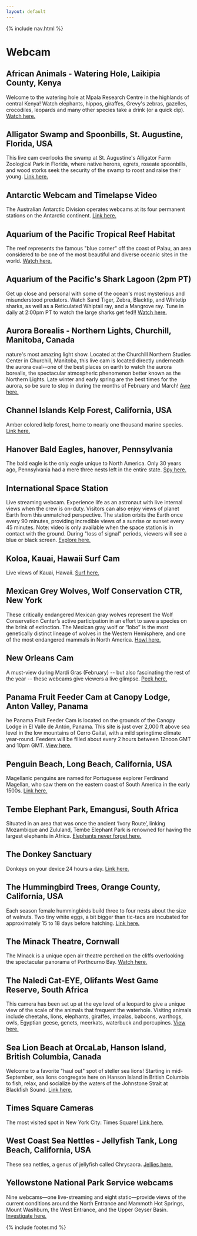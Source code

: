 ```yaml
---
layout: default
---
```


{% include nav.html %}

# Webcam

## African Animals - Watering Hole, Laikipia County, Kenya
Welcome to the watering hole at Mpala Research Centre in the highlands of central Kenya! Watch elephants, hippos, giraffes, Grevy's zebras, gazelles, crocodiles, leopards and many other species take a drink (or a quick dip). [Watch here.](https://explore.org/livecams/african-wildlife/african-watering-hole-animal-camera)

## Alligator Swamp and Spoonbills, St. Augustine, Florida, USA
This live cam overlooks the swamp at St. Augustine's Alligator Farm Zoological Park in Florida, where native herons, egrets, roseate spoonbills, and wood storks seek the security of the swamp to roost and raise their young. [Link here.](https://explore.org/livecams/currently-live/alligator-spoonbill-swamp-cam)

## Antarctic Webcam and Timelapse Video
The Australian Antarctic Division operates webcams at its four permanent stations on the Antarctic continent. [Link here.](http://www.antarctica.gov.au/webcams?fbclid=IwAR2AxGI_9jm-PWVf5yLBQalIPjeYICN-85qZ5vdPmVlvZK0_DXNfWV6-YD0)

## Aquarium of the Pacific Tropical Reef Habitat
The reef represents the famous "blue corner" off the coast of Palau, an area considered to be one of the most beautiful and diverse oceanic sites in the world. [Watch here.](https://explore.org/livecams/sharks/pacific-aquarium-tropical-reef-camera)

## Aquarium of the Pacific's Shark Lagoon (2pm PT)
Get up close and personal with some of the ocean's most mysterious and misunderstood predators. Watch Sand Tiger, Zebra, Blacktip, and Whitetip sharks, as well as a Reticulated Whiptail ray, and a Mangrove ray. Tune in daily at 2:00pm PT to watch the large sharks get fed!! [Watch here.](https://explore.org/livecams/sharks/shark-lagoon-cam)

## Aurora Borealis - Northern Lights, Churchill, Manitoba, Canada
nature's most amazing light show. Located at the Churchill Northern Studies Center in Churchill, Manitoba, this live cam is located directly underneath the aurora oval--one of the best places on earth to watch the aurora borealis, the spectacular atmospheric phenomenon better known as the Northern Lights. Late winter and early spring are the best times for the aurora, so be sure to stop in during the months of February and March! [Awe here.](https://explore.org/livecams/currently-live/northern-lights-cam)

## Channel Islands Kelp Forest, California, USA
Amber colored kelp forest, home to nearly one thousand marine species. [Link here.](https://explore.org/livecams/currently-live/channel-islands-national-park-anacapa-ocean)

## Hanover Bald Eagles, hanover, Pennsylvania
The bald eagle is the only eagle unique to North America. Only 30 years ago, Pennsylvania had a mere three nests left in the entire state. [Spy here.](https://hdontap.com/index.php/video/stream/bald-eagle-live-cam?utm_source=earthcam.com%20&utm_medium=referral&utm_campaign=hdot%20hanovereagles&fbclid=IwAR3xyBfJwnudfvE9KLCI97kD_ZUe2ePwMw_VbTlvIO-qDJdSEIdoCtbjTco)

## International Space Station
Live streaming webcam. Experience life as an astronaut with live internal views when the crew is on-duty. Visitors can also enjoy views of planet Earth from this unmatched perspective. The station orbits the Earth once every 90 minutes, providing incredible views of a sunrise or sunset every 45 minutes. Note: video is only available when the space station is in contact with the ground. During "loss of signal" periods, viewers will see a blue or black screen. [Explore here.](https://www.earthcam.com/usa/florida/orlando/nasa/?cam=nasa)

## Koloa, Kauai, Hawaii Surf Cam
Live views of Kauai, Hawaii. [Surf here.](https://www.earthcam.com/usa/hawaii/kauai/koloa/?cam=koloa)


## Mexican Grey Wolves, Wolf Conservation CTR, New York
These critically endangered Mexican gray wolves represent the Wolf Conservation Center’s active participation in an effort to save a species on the brink of extinction. The Mexican gray wolf or “lobo” is the most genetically distinct lineage of wolves in the Western Hemisphere, and one of the most endangered mammals in North America. [Howl here.](https://hdontap.com/index.php/video/stream/rosa-alleno-family-mexican-gray-wolves-live-cam)

## New Orleans Cam
A must-view during Mardi Gras (February) -- but also fascinating the rest of the year -- these webcams give viewers a live glimpse. [Peek here.](https://www.earthcam.com/usa/louisiana/neworleans/bourbonstreet/?cam=catsmeow2)

## Panama Fruit Feeder Cam at Canopy Lodge, Anton Valley, Panama
he Panama Fruit Feeder Cam is located on the grounds of the Canopy Lodge in El Valle de Antón, Panama. This site is just over 2,000 ft above sea level in the low mountains of Cerro Gaital, with a mild springtime climate year-round. Feeders will be filled about every 2 hours between 12noon GMT and 10pm GMT. [View here.](https://explore.org/livecams/currently-live/panama-fruit-feeder)

## Penguin Beach, Long Beach, California, USA
Magellanic penguins are named for Portuguese explorer Ferdinand Magellan, who saw them on the eastern coast of South America in the early 1500s. [Link here.](https://explore.org/livecams/currently-live/live-penguin-cam-2)

## Tembe Elephant Park, Emangusi, South Africa
Situated in an area that was once the ancient ‘Ivory Route’, linking Mozambique and Zululand, Tembe Elephant Park is renowned for having the largest elephants in Africa. [Elephants never forget here.](https://explore.org/livecams/currently-live/tembe-elephant-park)

## The Donkey Sanctuary
Donkeys on your device 24 hours a day. [Link here.](https://www.thedonkeysanctuary.org.uk/webcams?fbclid=IwAR2fFnYy2iMLbbw4eO6iMoJMpRQFBY_fZQWgkyL2qgv2gR8oeYCdEUVaSOY)

## The Hummingbird Trees, Orange County, California, USA
Each season female hummingbirds build three to four nests about the size of walnuts. Two tiny white eggs, a bit bigger than tic-tacs are incubated for approximately 15 to 18 days before hatching. [Link here.](https://explore.org/livecams/currently-live/hummingbird-trees-nest-cam)

## The Minack Theatre, Cornwall
The Minack is a unique open air theatre perched on the cliffs overlooking the spectacular panorama of Porthcurno Bay. [Watch here.](https://www.minack.com/minack-live)

## The Naledi Cat-EYE, Olifants West Game Reserve, South Africa
This camera has been set up at the eye level of a leopard to give a unique view of the scale of the animals that frequent the waterhole. Visiting animals include cheetahs, lions, elephants, giraffes, impalas, baboons, warthogs, owls, Egyptian geese, genets, meerkats, waterbuck and porcupines. [View here.](https://explore.org/livecams/currently-live/naledi-cat-eye)

## Sea Lion Beach at OrcaLab, Hanson Island, British Columbia, Canada
Welcome to a favorite "haul out" spot of steller sea lions! Starting in mid-September, sea lions congregate here on Hanson Island in British Columbia to fish, relax, and socialize by the waters of the Johnstone Strait at Blackfish Sound. [Link here.](https://explore.org/livecams/currently-live/orcalab-steller-sea-lion-haulout)

## Times Square Cameras
The most visited spot in New York City: Times Square! [Link here.](https://www.earthcam.com/usa/newyork/timessquare/?cam=gduffy)

## West Coast Sea Nettles - Jellyfish Tank, Long Beach, California, USA
These sea nettles, a genus of jellyfish called Chrysaora. [Jellies here.](https://explore.org/livecams/currently-live/seajelly-cam)

## Yellowstone National Park Service webcams
Nine webcams—one live-streaming and eight static—provide views of the current conditions around the North Entrance and Mammoth Hot Springs, Mount Washburn, the West Entrance, and the Upper Geyser Basin. [Investigate here.](https://www.nps.gov/yell/learn/photosmultimedia/webcams.htm?fbclid=IwAR2KBnidLeoxdc8PZqbjm5wHcq9O9Re_a70lQXHc3yUBwJTEumAxIWQesko)


{% include footer.md %}
